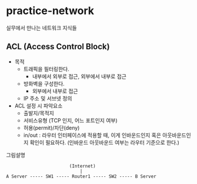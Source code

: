 # practice-network
실무에서 만나는 네트워크 지식들

## ACL (Access Control Block)
* 목적
  * 트래픽을 필터링한다.
    * 내부에서 외부로 접근, 외부에서 내부로 접근
  * 방화벽을 구성한다.
    * 외부에서 내부로 접근
  * IP 주소 및 서브넷 정의
* ACL 설정 시 파악요소
  * 출발지/목적지
  * 서비스유형 (TCP 인지, 어느 포트인지 여부)
  * 허용(permit)/차단(deny)
  * in/out : 라우터 인터페이스에 적용할 때, 이게 인바운드인지 혹은 아웃바운드인지 확인이 필요하다. (인바운드 아웃바운드 여부는 라우터 기준으로 한다.)

그림설명
```
                        (Internet)
                            |
A Server ----- SW1 ----- Router1 ----- SW2 ----- B Server
```
